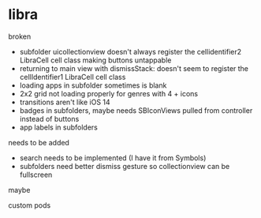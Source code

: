 # libra

broken

- subfolder uicollectionview doesn't always register the cellidentifier2 LibraCell cell class making buttons untappable
- returning to main view with dismissStack: doesn't seem to register the cellIdentifier1 LibraCell cell class
- loading apps in subfolder sometimes is blank
- 2x2 grid not loading properly for genres with 4 + icons
- transitions aren't like iOS 14
- badges in subfolders, maybe needs SBIconViews pulled from controller instead of buttons
- app labels in subfolders

needs to be added

- search needs to be implemented (I have it from Symbols)
- subfolders need better dismiss gesture so collectionview can be fullscreen


maybe

custom pods

